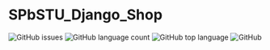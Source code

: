 # SPbSTU_Django_Shop

<img alt="GitHub issues" src="https://img.shields.io/github/issues/duxevy/SPbSTU_Django_Shop">
<img alt="GitHub language count" src="https://img.shields.io/github/languages/count/duxevy/SPbSTU_Django_Shop">
<img alt="GitHub top language" src="https://img.shields.io/github/languages/top/duxevy/SPbSTU_Django_Shop">
<img alt="GitHub" src="https://img.shields.io/github/license/duxevy/SPbSTU_Django_Shop">
